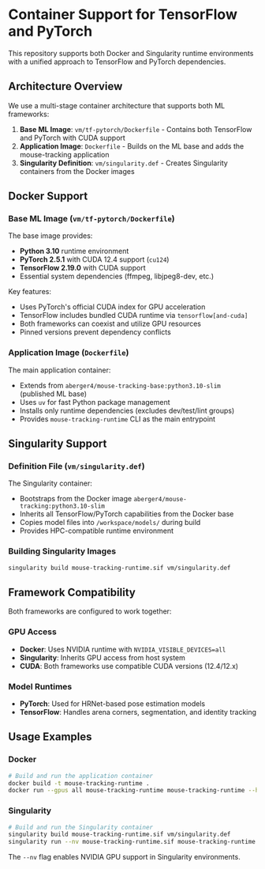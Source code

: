 # Container Support for TensorFlow and PyTorch

This repository supports both Docker and Singularity runtime environments with a unified approach to TensorFlow and PyTorch dependencies.

## Architecture Overview

We use a multi-stage container architecture that supports both ML frameworks:

1. **Base ML Image**: `vm/tf-pytorch/Dockerfile` - Contains both TensorFlow and PyTorch with CUDA support
2. **Application Image**: `Dockerfile` - Builds on the ML base and adds the mouse-tracking application
3. **Singularity Definition**: `vm/singularity.def` - Creates Singularity containers from the Docker images

## Docker Support

### Base ML Image (`vm/tf-pytorch/Dockerfile`)

The base image provides:
- **Python 3.10** runtime environment
- **PyTorch 2.5.1** with CUDA 12.4 support (`cu124`)
- **TensorFlow 2.19.0** with CUDA support
- Essential system dependencies (ffmpeg, libjpeg8-dev, etc.)

Key features:
- Uses PyTorch's official CUDA index for GPU acceleration
- TensorFlow includes bundled CUDA runtime via `tensorflow[and-cuda]`
- Both frameworks can coexist and utilize GPU resources
- Pinned versions prevent dependency conflicts

### Application Image (`Dockerfile`)

The main application container:
- Extends from `aberger4/mouse-tracking-base:python3.10-slim` (published ML base)
- Uses `uv` for fast Python package management
- Installs only runtime dependencies (excludes dev/test/lint groups)
- Provides `mouse-tracking-runtime` CLI as the main entrypoint

## Singularity Support

### Definition File (`vm/singularity.def`)

The Singularity container:
- Bootstraps from the Docker image `aberger4/mouse-tracking:python3.10-slim`
- Inherits all TensorFlow/PyTorch capabilities from the Docker base
- Copies model files into `/workspace/models/` during build
- Provides HPC-compatible runtime environment

### Building Singularity Images

```bash
singularity build mouse-tracking-runtime.sif vm/singularity.def
```

## Framework Compatibility

Both frameworks are configured to work together:

### GPU Access
- **Docker**: Uses NVIDIA runtime with `NVIDIA_VISIBLE_DEVICES=all`
- **Singularity**: Inherits GPU access from host system
- **CUDA**: Both frameworks use compatible CUDA versions (12.4/12.x)

### Model Runtimes
- **PyTorch**: Used for HRNet-based pose estimation models
- **TensorFlow**: Handles arena corners, segmentation, and identity tracking

## Usage Examples

### Docker
```bash
# Build and run the application container
docker build -t mouse-tracking-runtime .
docker run --gpus all mouse-tracking-runtime mouse-tracking-runtime --help
```

### Singularity
```bash
# Build and run the Singularity container
singularity build mouse-tracking-runtime.sif vm/singularity.def
singularity run --nv mouse-tracking-runtime.sif mouse-tracking-runtime --help
```

The `--nv` flag enables NVIDIA GPU support in Singularity environments.